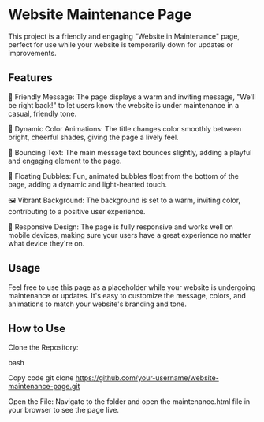 # Website Maintenance Page
This project is a friendly and engaging "Website in Maintenance" page, perfect for use while your website is temporarily down for updates or improvements.

## Features
🎨 Friendly Message: The page displays a warm and inviting message, "We'll be right back!" to let users know the website is under maintenance in a casual, friendly tone.

🌈 Dynamic Color Animations: The title changes color smoothly between bright, cheerful shades, giving the page a lively feel.

🏀 Bouncing Text: The main message text bounces slightly, adding a playful and engaging element to the page.

🎈 Floating Bubbles: Fun, animated bubbles float from the bottom of the page, adding a dynamic and light-hearted touch.

🖼️ Vibrant Background: The background is set to a warm, inviting color, contributing to a positive user experience.

📱 Responsive Design: The page is fully responsive and works well on mobile devices, making sure your users have a great experience no matter what device they're on.

## Usage
Feel free to use this page as a placeholder while your website is undergoing maintenance or updates. It's easy to customize the message, colors, and animations to match your website's branding and tone.

## How to Use
Clone the Repository:

bash

Copy code
git clone https://github.com/your-username/website-maintenance-page.git

Open the File: Navigate to the folder and open the maintenance.html file in your browser to see the page live.

